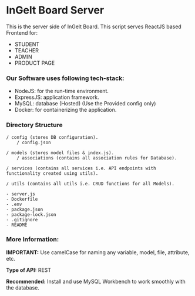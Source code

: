 # InGelt Board Server

This is the server side of InGelt Board. This script serves ReactJS based Frontend for:

- STUDENT
- TEACHER
- ADMIN
- PRODUCT PAGE

### Our Software uses following tech-stack:

- NodeJS: for the run-time environment.
- ExpressJS: application framework.
- MySQL: database (Hosted) (Use the Provided config only)
- Docker: for containerizing the application.

### Directory Structure

    / config (stores DB configuration).
        / config.json

    / models (stores model files & index.js).
        / associations (contains all association rules for Database).

    / services (contains all services i.e. API endpoints with functionality created using utils).

    / utils (contains all utils i.e. CRUD functions for all Models).

    - server.js
    - Dockerfile
    - .env
    - package.json
    - package-lock.json
    - .gitignore
    - README

### More Information:

**IMPORTANT:** Use camelCase for naming any variable, model, file, attribute, etc.

**Type of API:** REST

**Recommended:** Install and use MySQL Workbench to work smoothly with the database.
